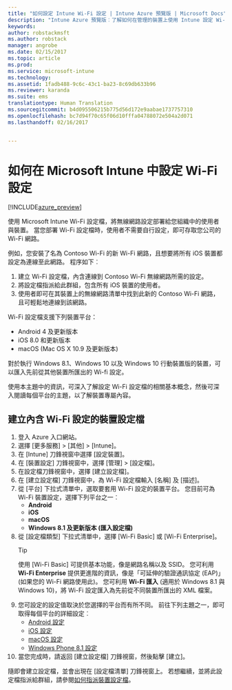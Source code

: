 ```yaml
---
title: "如何設定 Intune Wi-Fi 設定 | Intune Azure 預覽版 | Microsoft Docs"
description: "Intune Azure 預覽版︰了解如何在管理的裝置上使用 Intune 設定 Wi-Fi 連線。"
keywords: 
author: robstackmsft
ms.author: robstack
manager: angrobe
ms.date: 02/15/2017
ms.topic: article
ms.prod: 
ms.service: microsoft-intune
ms.technology: 
ms.assetid: 1fadb488-9c6c-43c1-ba23-8c69db633b96
ms.reviewer: karanda
ms.suite: ems
translationtype: Human Translation
ms.sourcegitcommit: b4d095506215b775d56d172e9aabae1737757310
ms.openlocfilehash: bc7d94f70c65f06d10fffa04788072e504a2d071
ms.lasthandoff: 02/16/2017


---
```


# <a name="how-to-configure-wi-fi-settings-in-microsoft-intune"></a>如何在 Microsoft Intune 中設定 Wi-Fi 設定

[!INCLUDE[azure_preview](../includes/azure_preview.md)]

使用 Microsoft Intune Wi-Fi 設定檔，將無線網路設定部署給您組織中的使用者與裝置。 當您部署 Wi-Fi 設定檔時，使用者不需要自行設定，即可存取您公司的 Wi-Fi 網路。

例如，您安裝了名為 Contoso Wi-Fi 的新 Wi-Fi 網路，且想要將所有 iOS 裝置都設定為連線至此網路。 程序如下︰

1. 建立 Wi-Fi 設定檔，內含連線到 Contoso Wi-Fi 無線網路所需的設定。
2. 將設定檔指派給此群組，包含所有 iOS 裝置的使用者。
3. 使用者即可在其裝置上的無線網路清單中找到此新的 Contoso Wi-Fi 網路，且可輕鬆地連線到該網路。

Wi-Fi 設定檔支援下列裝置平台：

- Android 4 及更新版本
- iOS 8.0 和更新版本
- macOS (Mac OS X 10.9 及更新版本)

對於執行 Windows 8.1、Windows 10 以及 Windows 10 行動裝置版的裝置，可以匯入先前從其他裝置所匯出的 Wi-fi 設定。

使用本主題中的資訊，可深入了解設定 Wi-Fi 設定檔的相關基本概念，然後可深入閱讀每個平台的主題，以了解裝置專屬內容。

## <a name="create-a-device-profile-containing-wi-fi-settings"></a>建立內含 Wi-Fi 設定的裝置設定檔

1. 登入 Azure 入口網站。
2. 選擇 [更多服務]  >  [其他]  >  [Intune]。
3. 在 [Intune] 刀鋒視窗中選擇 [設定裝置]。
2. 在 [裝置設定] 刀鋒視窗中，選擇 [管理]  >  [設定檔]。
3. 在設定檔刀鋒視窗中，選擇 [建立設定檔]。
4. 在 [建立設定檔] 刀鋒視窗中，為 Wi-Fi 設定檔輸入 [名稱] 及 [描述]。
5. 從 [平台] 下拉式清單中，選取要套用 Wi-Fi 設定的裝置平台。 您目前可為 Wi-Fi 裝置設定，選擇下列平台之一︰
    - **Android**
    - **iOS**
    - **macOS**
    - **Windows 8.1 及更新版本 (匯入設定檔)**
6. 從 [設定檔類型] 下拉式清單中，選擇 [Wi-Fi Basic] 或 [Wi-Fi Enterprise]。
    >[!TIP]
    >使用 [Wi-Fi Basic] 可提供基本功能，像是網路名稱以及 SSID。 您可利用 **Wi-Fi Enterprise** 提供更進階的資訊，像是「可延伸的驗證通訊協定 (EAP)」(如果您的 Wi-Fi 網路使用此)。 您可利用 **Wi-Fi 匯入** (適用於 Windows 8.1 與 Windows 10)，將 Wi-Fi 設定匯入為先前從不同裝置所匯出的 XML 檔案。
7. 您可設定的設定值取決於您選擇的平台而有所不同。 前往下列主題之一，即可取得每個平台的詳細設定︰
    - [Android 設定](wi-fi-for-android.md)
    - [iOS 設定](wi-fi-for-ios.md)
    - [macOS 設定](wi-fi-for-macos.md)
    - [Windows Phone 8.1 設定](wi-fi-import-for-windows-8-1.md)
8. 當您完成時，請返回 [建立設定檔] 刀鋒視窗，然後點擊 [建立]。

隨即會建立設定檔，並會出現在 [設定檔清單] 刀鋒視窗上。
若想繼續，並將此設定檔指派給群組，請參閱[如何指派裝置設定檔](how-to-assign-device-profiles.md)。


